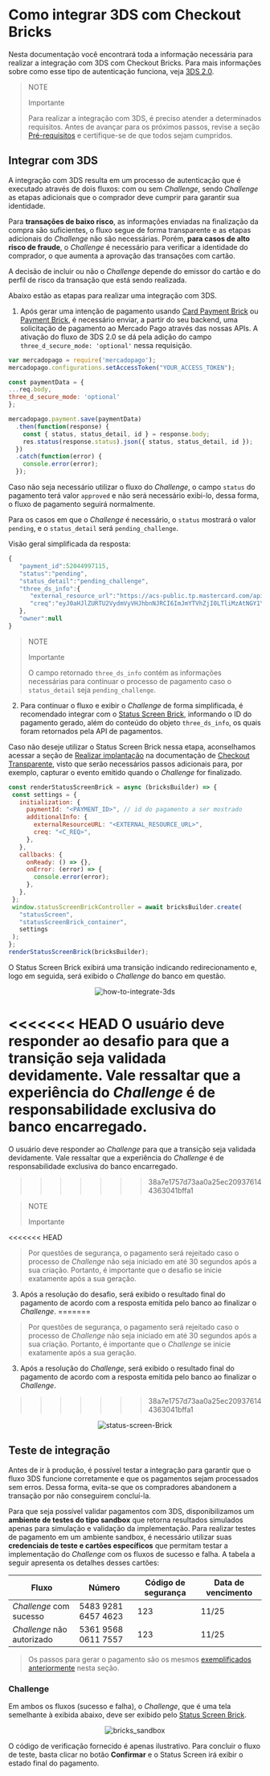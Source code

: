 # Como integrar 3DS com Checkout Bricks

Nesta documentação você encontrará toda a informação necessária para realizar a integração com 3DS com Checkout Bricks. Para mais informações sobre como esse tipo de autenticação funciona, veja [3DS 2.0](/developers/pt/docs/checkout-bricks/how-tos/improve-payment-approval/3ds).

> NOTE
>
> Importante
>
> Para realizar a integração com 3DS, é preciso atender a determinados requisitos. Antes de avançar para os próximos passos, revise a seção [Pré-requisitos](/developers/pt/docs/checkout-bricks/prerequisites) e certifique-se de que todos sejam cumpridos.

## Integrar com 3DS

A integração com 3DS resulta em um processo de autenticação que é executado através de dois fluxos: com ou sem _Challenge_, sendo _Challenge_ as etapas adicionais que o comprador deve cumprir para garantir sua identidade. 

Para **transações de baixo risco**, as informações enviadas na finalização da compra são suficientes, o fluxo segue de forma transparente e as etapas adicionais do _Challenge_ não são necessárias. Porém, **para casos de alto risco de fraude**, o _Challenge_ é necessário para verificar a identidade do comprador, o que aumenta a aprovação das transações com cartão.

A decisão de incluir ou não o _Challenge_ depende do emissor do cartão e do perfil de risco da transação que está sendo realizada.

Abaixo estão as etapas para realizar uma integração com 3DS.

1. Após gerar uma intenção de pagamento usando [Card Payment Brick](/developers/pt/docs/checkout-bricks/card-payment-brick/introduction) ou [Payment Brick](/developers/pt/docs/checkout-bricks/payment-brick/introduction), é necessário enviar, a partir do seu backend, uma solicitação de pagamento ao Mercado Pago através das nossas APIs. A  ativação do fluxo de 3DS 2.0 se dá pela adição do campo `three_d_secure_mode: 'optional'` nessa requisição.

```javascript
var mercadopago = require('mercadopago');
mercadopago.configurations.setAccessToken("YOUR_ACCESS_TOKEN");

const paymentData = {
...req.body,
three_d_secure_mode: 'optional'
};

mercadopago.payment.save(paymentData)
  .then(function(response) {
    const { status, status_detail, id } = response.body;
    res.status(response.status).json({ status, status_detail, id });
  })
  .catch(function(error) {
    console.error(error);
  });
```

Caso não seja necessário utilizar o fluxo do _Challenge_, o campo `status` do pagamento terá valor `approved` e não será necessário exibi-lo, dessa forma, o fluxo de pagamento seguirá normalmente.

Para os casos em que o _Challenge_ é necessário, o `status` mostrará o valor `pending`, e o `status_detail` será `pending_challenge`.

Visão geral simplificada da resposta:

```javascript
{
   "payment_id":52044997115,
   "status":"pending",
   "status_detail":"pending_challenge",
   "three_ds_info":{
      "external_resource_url":"https://acs-public.tp.mastercard.com/api/v1/browser_Challenges",
      "creq":"eyJ0aHJlZURTU2VydmVyVHJhbnNJRCI6ImJmYTVhZjI0LTliMzAtNGY1Yi05MzQwLWJkZTc1ZjExMGM1MCIsImFjlOWYiLCJjW5kb3dTaXplIjoiMDQiLCJtZXNzYWdlVHlwZSI6IkNSZXEiLCJtZXNzYWdlVmVyc2lvbiI6IS4wIn0"
   },
   "owner":null
}
```

> NOTE
>
> Importante
>
> O campo retornado `three_ds_info` contém as informações necessárias para continuar o processo de pagamento caso o `status_detail` seja `pending_challenge`.

2. Para continuar o fluxo e exibir o _Challenge_ de forma simplificada, é recomendado integrar com o [Status Screen Brick](/developers/pt/docs/checkout-bricks/status-screen-brick/default-rendering), informando o ID do pagamento gerado, além do conteúdo do objeto `three_ds_info`, os quais foram retornados pela API de pagamentos.

Caso não deseje utilizar o Status Screen Brick nessa etapa, aconselhamos acessar a seção de [Realizar implantação](/developers/pt/docs/checkout-api/how-tos/integrate-3ds) na documentação de [Checkout Transparente](/developers/pt/docs/checkout-api/landing), visto que serão necessários passos adicionais para, por exemplo, capturar o evento emitido quando o _Challenge_ for finalizado.

```javascript
const renderStatusScreenBrick = async (bricksBuilder) => {
 const settings = {
   initialization: {
     paymentId: "<PAYMENT_ID>", // id do pagamento a ser mostrado
     additionalInfo: {
       externalResourceURL: "<EXTERNAL_RESOURCE_URL>",
       creq: "<C_REQ>",
     },
   },
   callbacks: {
     onReady: () => {},
     onError: (error) => {
       console.error(error);
     },
   },
 };
 window.statusScreenBrickController = await bricksBuilder.create(
   "statusScreen",
   "statusScreenBrick_container",
   settings
 );
};
renderStatusScreenBrick(bricksBuilder);
```

O Status Screen Brick exibirá uma transição indicando redirecionamento e, logo em seguida, será exibido o _Challenge_ do banco em questão.

<center>

![how-to-integrate-3ds](checkout-bricks/how-to-integrate-3ds-pt.gif)

</center>

<<<<<<< HEAD
O usuário deve responder ao desafio para que a transição seja validada devidamente. Vale ressaltar que a experiência do _Challenge_ é de responsabilidade exclusiva do banco encarregado.
=======
O usuário deve responder ao _Challenge_ para que a transição seja validada devidamente. Vale ressaltar que a experiência do _Challenge_ é de responsabilidade exclusiva do banco encarregado.
>>>>>>> 38a7e1757d73aa0a25ec209376144363041bffa1

>  NOTE
> 
> Importante
> 
<<<<<<< HEAD
> Por questões de segurança, o pagamento será rejeitado caso o processo de _Challenge_ não seja iniciado em até 30 segundos após a sua criação. Portanto, é importante que o desafio se inicie exatamente após a sua geração.

3. Após a resolução do desafio, será exibido o resultado final do pagamento de acordo com a resposta emitida pelo banco ao finalizar o _Challenge_.
=======
> Por questões de segurança, o pagamento será rejeitado caso o processo de _Challenge_ não seja iniciado em até 30 segundos após a sua criação. Portanto, é importante que o _Challenge_ se inicie exatamente após a sua geração.

3. Após a resolução do _Challenge_, será exibido o resultado final do pagamento de acordo com a resposta emitida pelo banco ao finalizar o _Challenge_.
>>>>>>> 38a7e1757d73aa0a25ec209376144363041bffa1

<center>

![status-screen-Brick](checkout-bricks/status-screen-brick-pt.jpg)

</center>

## Teste de integração

Antes de ir à produção, é possível testar a integração para garantir que o fluxo 3DS funcione corretamente e que os pagamentos sejam processados sem erros. Dessa forma, evita-se que os compradores abandonem a transação por não conseguirem concluí-la.

Para que seja possível validar pagamentos com 3DS, disponibilizamos um **ambiente de testes do tipo sandbox** que retorna resultados simulados apenas para simulação e validação da implementação. Para realizar testes de pagamento em um ambiente sandbox, é necessário utilizar suas **credenciais de teste e cartões específicos** que permitam testar a implementação do _Challenge_ com os fluxos de sucesso e falha. A tabela a seguir apresenta os detalhes desses cartões:

| Fluxo | Número | Código de segurança | Data de vencimento |
|---|---|---|---|
| _Challenge_ com sucesso | 5483 9281 6457 4623| 123 | 11/25 |
| _Challenge_ não autorizado | 5361 9568 0611 7557| 123 | 11/25 |

> Os passos para gerar o pagamento são os mesmos [exemplificados anteriormente](/developers/pt/docs/checkout-bricks/how-tos/integrate-3ds#bookmark_integrar_com_3ds) nesta seção.

### Challenge

Em ambos os fluxos (sucesso e falha), o _Challenge_, que é uma tela semelhante à exibida abaixo, deve ser exibido pelo [Status Screen Brick](/developers/pt/docs/checkout-bricks/status-screen-brick/introduction).

<center>

![bricks_sandbox](checkout-bricks/bricks_sandbox-pt.png)

</center>

O código de verificação fornecido é apenas ilustrativo. Para concluir o fluxo de teste, basta clicar no botão **Confirmar** e o Status Screen irá exibir o estado final do pagamento.